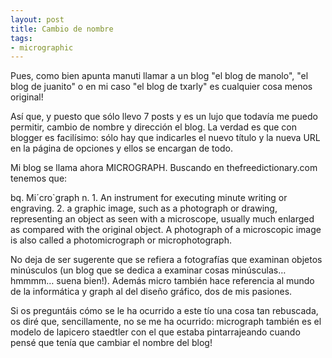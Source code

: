 ```yaml
---
layout: post
title: Cambio de nombre
tags:
- micrographic
---
```

Pues, como bien apunta manuti llamar a un blog "el blog de manolo", "el blog de juanito" o en mi caso "el blog de txarly" es cualquier cosa menos original!

Así que, y puesto que sólo llevo 7 posts y es un lujo que todavía me puedo permitir, cambio de nombre y dirección el blog. La verdad es que con blogger es facilísimo: sólo hay que indicarles el nuevo título y la nueva URL en la página de opciones y ellos se encargan de todo.

Mi blog se llama ahora MICROGRAPH. Buscando en thefreedictionary.com tenemos que:

bq. Mi´cro`graph
n.	1.	An instrument for executing minute writing or engraving.
2.	a graphic image, such as a photograph or drawing, representing an object as seen with a microscope, usually much enlarged as compared with the original object. A photograph of a microscopic image is also called a photomicrograph or microphotograph.

No deja de ser sugerente que se refiera a fotografías que examinan objetos minúsculos (un blog que se dedica a examinar cosas minúsculas… hmmmm… suena bien!). Además micro también hace referencia al mundo de la informática y graph al del diseño gráfico, dos de mis pasiones.

Si os preguntáis cómo se le ha ocurrido a este tío una cosa tan rebuscada, os diré que, sencillamente, no se me ha ocurrido: micrograph también es el modelo de lapicero staedtler con el que estaba pintarrajeando cuando pensé que tenía que cambiar el nombre del blog!
